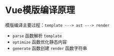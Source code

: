 # Vue模版编译原理

模版编译主要过程：`template ---> ast ---> render`

- `parse` 函数解析 `template`
- `optimize` 函数优化静态内容
- `generate` 函数创建 `render` 函数字符串